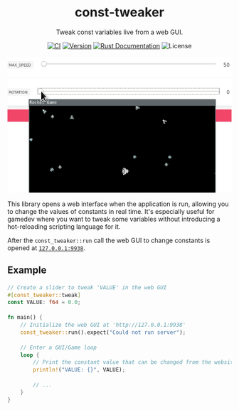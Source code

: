 <h1 align="center">const-tweaker</h1>
<p align="center">
	Tweak const variables live from a web GUI.
</p>
	
<p align="center">
	<a href="https://github.com/tversteeg/const-tweaker/actions"><img src="https://github.com/tversteeg/const-tweaker/workflows/CI/badge.svg" alt="CI"/></a>
	<a href="https://crates.io/crates/const-tweaker"><img src="https://img.shields.io/crates/v/const-tweaker.svg" alt="Version"/></a>
	<a href="https://docs.rs/const-tweaker"><img src="https://img.shields.io/badge/api-rustdoc-blue.svg" alt="Rust Documentation"/></a>
	<img src="https://img.shields.io/crates/l/const-tweaker.svg" alt="License"/>
	<br/><br/>
	<img src="img/example.gif">
	<br/>
</p>

This library opens a web interface when the application is run, allowing you to change the values of constants in real time.
It's especially useful for gamedev where you want to tweak some variables without introducing a hot-reloading scripting language for it.

After the `const_tweaker::run` call the web GUI to change constants is opened at [`127.0.0.1:9938`](http://127.0.0.1:9938).

## Example

```rust
// Create a slider to tweak 'VALUE' in the web GUI
#[const_tweaker::tweak]
const VALUE: f64 = 0.0;

fn main() {
	// Initialize the web GUI at 'http://127.0.0.1:9938'
	const_tweaker::run().expect("Could not run server");

	// Enter a GUI/Game loop
	loop {
		// Print the constant value that can be changed from the website
		println!("VALUE: {}", VALUE);

		// ...
	}
}
```
